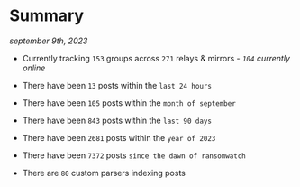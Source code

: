 
# Summary
_september 9th, 2023_

- Currently tracking `153` groups across `271` relays & mirrors - _`104` currently online_

- There have been `13` posts within the `last 24 hours`

- There have been `105` posts within the `month of september`

- There have been `843` posts within the `last 90 days`

- There have been `2681` posts within the `year of 2023`

- There have been `7372` posts `since the dawn of ransomwatch`

- There are `80` custom parsers indexing posts
